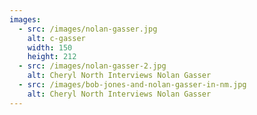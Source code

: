 ```yaml
---
images:
  - src: /images/nolan-gasser.jpg
    alt: c-gasser
    width: 150
    height: 212
  - src: /images/nolan-gasser-2.jpg
    alt: Cheryl North Interviews Nolan Gasser
  - src: /images/bob-jones-and-nolan-gasser-in-nm.jpg
    alt: Cheryl North Interviews Nolan Gasser
---
```

